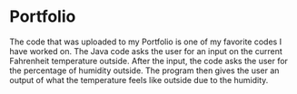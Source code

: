 # Portfolio
The code that was uploaded to my Portfolio is one of my favorite codes I have worked on. The Java code asks the user for an input on the current Fahrenheit temperature outside. 
After the input, the code asks the user for the percentage of humidity outside. The program then gives the user an output of what the temperature feels like outside due to the humidity. 
